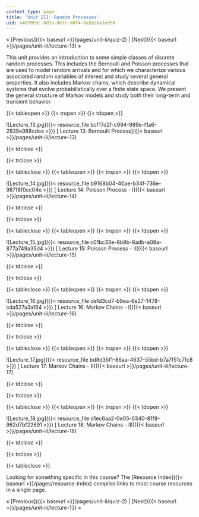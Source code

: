 ```yaml
---
content_type: page
title: 'Unit III: Random Processes'
uid: a407050c-bd3a-de7c-ddf4-8a582ba1ed50
---
```


« [Previous]({{< baseurl >}}/pages/unit-ii/quiz-2) | [Next]({{< baseurl >}}/pages/unit-iii/lecture-13) »

This unit provides an introduction to some simple classes of discrete random processes. This includes the Bernoulli and Poisson processes that are used to model random arrivals and for which we characterize various associated random variables of interest and study several general properties. It also includes Markov chains, which describe dynamical systems that evolve probabilistically over a finite state space. We present the general structure of Markov models and study both their long-term and transient behavior.

{{< tableopen >}}
{{< tropen >}}
{{< tdopen >}}


![Lecture_13.jpg]({{< resource_file bcf17d2f-c994-989e-f1a6-2839e988cdea >}}) [ Lecture 13: Bernoulli Process]({{< baseurl >}}/pages/unit-iii/lecture-13)


{{< tdclose >}}

{{< trclose >}}

{{< tableclose >}}
{{< tableopen >}}
{{< tropen >}}
{{< tdopen >}}


![Lecture_14.jpg]({{< resource_file b9168b04-40ae-b34f-736e-987f8f0cc04e >}}) [ Lecture 14: Poisson Process - I]({{< baseurl >}}/pages/unit-iii/lecture-14)


{{< tdclose >}}

{{< trclose >}}

{{< tableclose >}}
{{< tableopen >}}
{{< tropen >}}
{{< tdopen >}}


![Lecture_15.jpg]({{< resource_file c01bc33e-8b9b-8adb-a08a-877a749a35d4 >}}) [ Lecture 15: Poisson Process - II]({{< baseurl >}}/pages/unit-iii/lecture-15)


{{< tdclose >}}

{{< trclose >}}

{{< tableclose >}}
{{< tableopen >}}
{{< tropen >}}
{{< tdopen >}}


![Lecture_16.jpg]({{< resource_file de1d3cd7-b9ea-6e27-1478-cda527a3a164 >}}) [ Lecture 16: Markov Chains - I]({{< baseurl >}}/pages/unit-iii/lecture-16)


{{< tdclose >}}

{{< trclose >}}

{{< tableclose >}}
{{< tableopen >}}
{{< tropen >}}
{{< tdopen >}}


![Lecture_17.jpg]({{< resource_file bd8d35f1-86aa-4637-55bd-b7a7f51c7fc8 >}}) [ Lecture 17: Markov Chains - II]({{< baseurl >}}/pages/unit-iii/lecture-17)


{{< tdclose >}}

{{< trclose >}}

{{< tableclose >}}
{{< tableopen >}}
{{< tropen >}}
{{< tdopen >}}


![Lecture_18.jpg]({{< resource_file d1ec6aa2-0e05-0340-81f9-962d7bf22691 >}}) [ Lecture 18: Markov Chains - III]({{< baseurl >}}/pages/unit-iii/lecture-18)


{{< tdclose >}}

{{< trclose >}}

{{< tableclose >}}

Looking for something specific in this course? The [Resource Index]({{< baseurl >}}/pages/resource-index) compiles links to most course resources in a single page.

« [Previous]({{< baseurl >}}/pages/unit-ii/quiz-2) | [Next]({{< baseurl >}}/pages/unit-iii/lecture-13) »